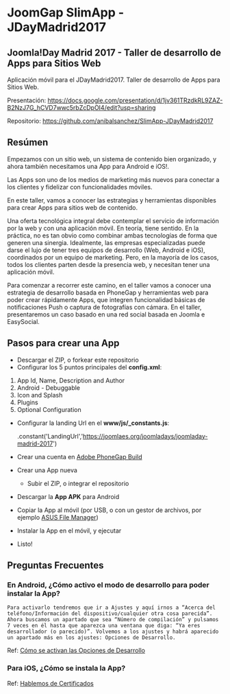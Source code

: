 
# JoomGap SlimApp - JDayMadrid2017

## Joomla!Day Madrid 2017 - Taller de desarrollo de Apps para Sitios Web

Aplicación móvil para el JDayMadrid2017. Taller de desarrollo de Apps para Sitios Web. 

Presentación: <https://docs.google.com/presentation/d/1jv361TRzdkRL9ZAZ-B2NzJ7G_hCVD7wwc5rbZcDpOI4/edit?usp=sharing>

Repositorio: <https://github.com/anibalsanchez/SlimApp-JDayMadrid2017>

## Resúmen

Empezamos con un sitio web, un sistema de contenido bien organizado, y ahora también necesitamos una App para Android e iOS!.

Las Apps son uno de los medios de marketing más nuevos para conectar a los clientes y fidelizar con funcionalidades móviles.

En este taller, vamos a conocer las estrategias y herramientas disponibles para crear Apps para sitios web de contenido.

Una oferta tecnológica integral debe contemplar el servicio de información por la web y con una aplicación móvil. En teoría, tiene sentido. En la práctica, no es tan obvio como combinar ambas tecnologías de forma que generen una sinergia. Idealmente, las empresas especializadas puede darse el lujo de tener tres equipos de desarrollo (Web, Android e iOS), coordinados por un equipo de marketing. Pero, en la mayoría de los casos, todos los clientes parten desde la presencia web, y necesitan tener una aplicación móvil.

Para comenzar a recorrer este camino, en el taller vamos a conocer una estrategia de desarrollo basada en PhoneGap y herramientas web para poder crear rápidamente Apps, que integren funcionalidad básicas de notificaciones Push o captura de fotografías con cámara. En el taller, presentaremos un caso basado en una red social basada en Joomla e EasySocial.

## Pasos para crear una App 

* Descargar el ZIP, o forkear este repositorio
* Configurar los 5 puntos principales del **config.xml**:

1. App Id, Name, Description and Author
2. Android - Debuggable
3. Icon and Splash
4. Plugins
5. Optional Configuration

* Configurar la landing Url en el **www/js/_constants.js**:

  .constant('LandingUrl','https://joomlaes.org/joomladays/joomladay-madrid-2017')

* Crear una cuenta en [Adobe PhoneGap Build](https://build.phonegap.com/apps)
* Crear una App nueva
    * Subir el ZIP, o integrar el repositorio
* Descargar la **App APK** para Android
* Copiar la App al móvil (por USB, o con un gestor de archivos, por ejemplo [ASUS File Manager](https://play.google.com/store/apps/details?id=com.asus.filemanager&hl=en))
* Instalar la App en el móvil, y ejecutar
* Listo!

## Preguntas Frecuentes

### En Android, ¿Cómo activo el modo de desarrollo para poder instalar la App?

    Para activarlo tendremos que ir a Ajustes y aquí irnos a “Acerca del teléfono/Información del dispositivo/cualquier otra cosa parecida”. Ahora buscamos un apartado que sea “Número de compilación” y pulsamos 7 veces en él hasta que aparezca una ventana que diga: “Ya eres desarrollador (o parecido)”. Volvemos a los ajustes y habrá aparecido un apartado más en los ajustes: Opciones de Desarrollo.

Ref: [Cómo se activan las Opciones de Desarrollo](https://elandroidelibre.elespanol.com/2016/08/mejorar-rendimiento-desde-opciones-desarrollo.html)

### Para iOS, ¿Cómo se instala la App?

Ref: [Hablemos de Certificados](https://docs.google.com/presentation/d/1jv361TRzdkRL9ZAZ-B2NzJ7G_hCVD7wwc5rbZcDpOI4/edit#slide=id.g222ff88359_0_46)



